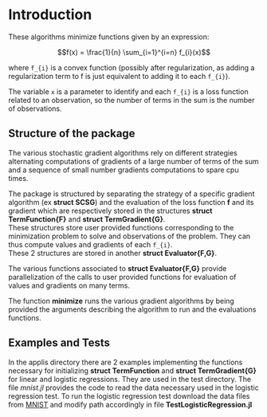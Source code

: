 # Introduction

These algorithms minimize functions given by an expression:

```math
f(x) = \frac{1}{n} \sum_{i=1}^{i=n} f_{i}(x)
```

where ``f_{i}`` is a convex function (possibly after regularization, as adding a regularization term
to f is just equivalent to adding it to each ``f_{i}``).

The variable ``x`` is a parameter to identify and each ``f_{i}`` is a loss function related to an observation,
so the number of terms in the sum is the number of observations.

## Structure of the package

The various stochastic gradient algorithms rely on different strategies alternating computations of gradients
of a large number of terms of the sum and a sequence of small number gradients computations to spare cpu times.

The package is structured by separating the strategy of a specific gradient algorithm (ex **struct SCSG**) and the evaluation  of the loss function **f** and its gradient which are respectively stored in the structures **struct TermFunction{F}** and **struct TermGradient{G}**.  
These structures store user provided functions
corresponding to the minimization problem to solve and observations of the problem. They can thus compute values and gradients of each ``f_{i}``.  
These 2 structures are stored in another **struct Evaluator{F,G}**.  

The various functions associated to **struct Evaluator{F,G}** provide parallelization of the calls to user provided functions for evaluation of values and gradients on many terms.

The function **minimize** runs the various gradient algorithms by being provided the arguments
describing the algorithm to run and the evaluations functions.

## Examples and Tests

In the applis directory there are 2 examples implementing the functions necessary for initializing **struct TermFunction**
and **struct TermGradient{G}** for linear and logistic regressions.
They are used in the test directory. The file *mnist.jl* provides the code to read the data necessary used in the logistic regression test. To run the logistic regression test download the data files from [MNIST](http://yann.lecun.com/exdb/mnist) and
modify path accordingly in file **TestLogisticRegression.jl**
